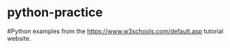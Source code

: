 # python-practice

#Python examples from the https://www.w3schools.com/default.asp tutorial website. 
